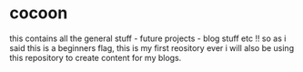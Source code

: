 # cocoon
this contains all the general stuff - future projects - blog stuff etc !!
so as i said this is a beginners flag,
this is my first reository ever
i will also be using this repository to create content for my blogs. 
